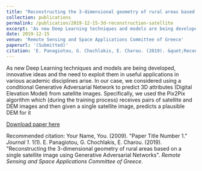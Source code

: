 ```yaml
---
title: "Reconstructing the 3-dimensional geometry of rural areas based on a single satellite image using Generative Adversarial Networks"
collection: publications
permalink: /publication/2019-12-15-3d-reconstruction-satellite
excerpt: 'As new Deep Learning techniques and models are being developed, innovative ideas and the need to exploit them in useful applications in various academic disciplines arise. In our case, we considered using a conditional Generative Adversarial Network to predict 3D attributes (Digital Elevation Model) from satellite images. Specifically, we used the Pix2Pix algorithm which (during the training process) receives pairs of satellite and DEM images and then given a single satellite image, predicts a plausible DEM for it'
date: 2019-12-15
venue: 'Remote Sensing and Space Applications Committee of Greece'
paperurl: '(Submitted)'
citation: 'E. Panagiotou, G. Chochlakis, E. Charou. (2019). &quot;Reconstructing the 3-dimensional geometry of rural areas based on a single satellite image using Generative Adversarial Networks.&quot; <i>Remote Sensing and Space Applications Committee of Greece</i>.'
---
```

As new Deep Learning techniques and models are being developed, innovative ideas and the need to exploit them in useful applications in various academic disciplines arise. In our case, we considered using a conditional Generative Adversarial Network to predict 3D attributes (Digital Elevation Model) from satellite images. Specifically, we used the Pix2Pix algorithm which (during the training process) receives pairs of satellite and DEM images and then given a single satellite image, predicts a plausible DEM for it

[Download paper here](http://academicpages.github.io/files/paper1.pdf)

Recommended citation: Your Name, You. (2009). "Paper Title Number 1." <i>Journal 1</i>. 1(1).
E. Panagiotou, G. Chochlakis, E. Charou. (2019). "Reconstructing the 3-dimensional geometry of rural areas based on a single satellite image using Generative Adversarial Networks". <i>Remote Sensing and Space Applications Committee of Greece</i>.
